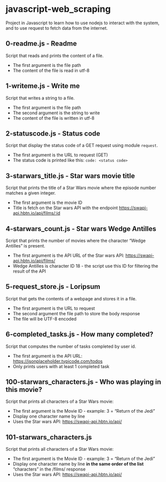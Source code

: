 # javascript-web_scraping
Project in Javascript to learn how to use nodejs to interact with the system, and to use request to fetch data from the internet.

## 0-readme.js - Readme
Script that reads and prints the content of a file.
- The first argument is the file path
- The content of the file is read in utf-8
	
## 1-writeme.js - Write me
Script that writes a string to a file.
- The first argument is the file path
- The second argument is the string to write
- The content of the file is written in utf-8
	
## 2-statuscode.js - Status code
Script that display the status code of a GET request using module `request`.
- The first argument is the URL to request (GET)
- The status code is printed like this: `code: <status code>`
	
## 3-starwars_title.js - Star wars movie title 
Script that prints the title of a Star Wars movie where the episode number matches a given integer.
- The first argument is the movie ID
- Title is fetch on the Star wars API with the endpoint https://swapi-api.hbtn.io/api/films/:id
	
## 4-starwars_count.js - Star wars Wedge Antilles
Script that prints the number of movies where the character “Wedge Antilles” is present.
- The first argument is the API URL of the Star wars API: https://swapi-api.hbtn.io/api/films/
- Wedge Antilles is character ID 18 - the script use this ID for filtering the result of the API
	
## 5-request_store.js - Loripsum
Script that gets the contents of a webpage and stores it in a file.
- The first argument is the URL to request
- The second argument the file path to store the body response
- The file will be UTF-8 encoded
	
## 6-completed_tasks.js - How many completed?
Script that computes the number of tasks completed by user id.
- The first argument is the API URL: https://jsonplaceholder.typicode.com/todos
- Only prints users with at least 1 completed task

## 100-starwars_characters.js - Who was playing in this movie? 
Script that prints all characters of a Star Wars movie:
- The first argument is the Movie ID - example: 3 = “Return of the Jedi”
- Display one character name by line
- Uses the Star wars API: https://swapi-api.hbtn.io/api/
	
## 101-starwars_characters.js
Script that prints all characters of a Star Wars movie:
- The first argument is the Movie ID - example: 3 = “Return of the Jedi”
- Display one character name by line **in the same order of the list** “characters” in the /films/ response
- Uses the Star wars API: https://swapi-api.hbtn.io/api/
